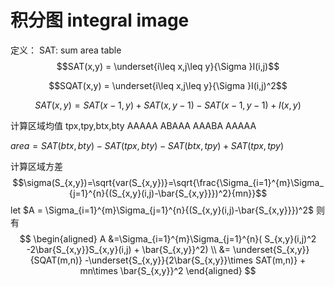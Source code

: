 # 积分图 integral image

定义：
SAT: sum area table
$$SAT(x,y) = \underset{i\leq x,j\leq y}{\Sigma }I(i,j)$$

$$SQAT(x,y) = \underset{i\leq x,j\leq y}{\Sigma }I(i,j)^2$$

$$SAT(x,y) = SAT(x-1,y) + SAT(x,y-1) - SAT(x-1,y-1) + I(x,y)$$ 

计算区域均值
tpx,tpy,btx,bty
AAAAA
ABAAA
AAABA
AAAAA


$area = SAT(btx,bty) - SAT(tpx,bty) - SAT(btx,tpy) + SAT(tpx,tpy)$


计算区域方差
$$\sigma(S_{x,y})=\sqrt{var(S_{x,y})}=\sqrt{\frac{\Sigma_{i=1}^{m}\Sigma_{j=1}^{n}{(S_{x,y}(i,j)-\bar{S_{x,y}}})^2}{mn}}$$
let $A =  \Sigma_{i=1}^{m}\Sigma_{j=1}^{n}{(S_{x,y}(i,j)-\bar{S_{x,y}}})^2$ 则有
$$
\begin{aligned}
A &=\Sigma_{i=1}^{m}\Sigma_{j=1}^{n}( S_{x,y}(i,j)^2 -2\bar{S_{x,y}}S_{x,y}(i,j) + \bar{S_{x,y}}^2) \\
&= \underset{S_{x,y}}{SQAT(m,n)} -\underset{S_{x,y}}{2\bar{S_{x,y}}\times SAT(m,n)} + mn\times \bar{S_{x,y}}^2
\end{aligned}
$$